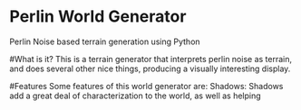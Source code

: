 # Perlin World Generator
Perlin Noise based terrain generation using Python

#What is it?
This is a terrain generator that interprets perlin noise as terrain, and does several other nice things, producing a visually interesting display.

#Features
Some features of this world generator are:
  Shadows: Shadows add a great deal of characterization to the world, as well as helping 
